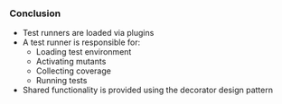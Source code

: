 ### Conclusion

* Test runners are loaded via plugins
* A test runner is responsible for:
    * Loading test environment
    * Activating mutants
    * Collecting coverage
    * Running tests
* Shared functionality is provided using the decorator design pattern